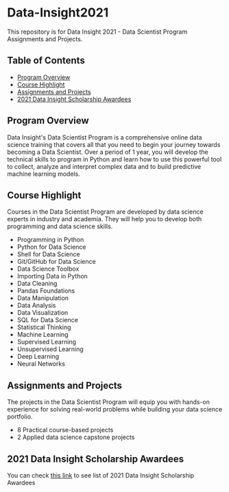 # Data-Insight2021
This repository is for Data Insight 2021 - Data Scientist Program Assignments and Projects.

## Table of Contents
- [Program Overview](#program-overview)
- [Course Highlight](#course-highlight)
- [Assignments and Projects](#assignments-and-projects)
- [2021 Data Insight Scholarship Awardees](#2021-data-insight-scholarship-awardees)

## Program Overview
Data Insight's Data Scientist Program is a comprehensive online data science training that covers all that you need to begin your journey towards becoming a Data Scientist. Over a period of 1 year, you will develop the technical skills to program in Python and learn how to use this powerful tool to collect, analyze and interpret complex data and to build predictive machine learning models.

## Course Highlight
Courses in the Data Scientist Program are developed by data science experts in industry and academia. They will help you to develop both programming and data science skills.

- Programming in Python
- Python for Data Science
- Shell for Data Science
- Git/GitHub for Data Science
- Data Science Toolbox
- Importing Data in Python
- Data Cleaning
- Pandas Foundations
- Data Manipulation
- Data Analysis
- Data Visualization
- SQL for Data Science
- Statistical Thinking
- Machine Learning
- Supervised Learning
- Unsupervised Learning
- Deep Learning
- Neural Networks

## Assignments and Projects
The projects in the Data Scientist Program will equip you with hands-on experience for solving real-world problems while building your data science portfolio.

- 8 Practical course-based projects
- 2 Applied data science capstone projects

## 2021 Data Insight Scholarship Awardees
You can check [this link](https://www.datainsightonline.com/2021-scholarship-awardees?utm_campaign=80be8785-7115-4bcf-bd44-c750592e4945&utm_source=so&utm_medium=mail&cid=c10f9fda-5602-4f98-b896-d175af71e1cf) to see list of 2021 Data Insight Scholarship Awardees

